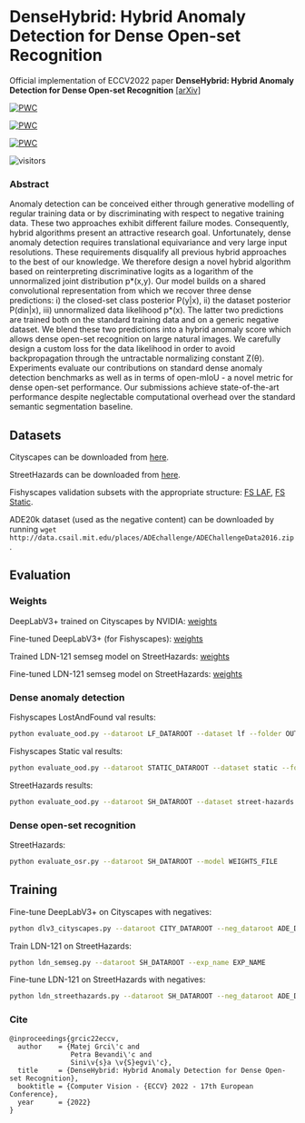 # DenseHybrid: Hybrid Anomaly Detection for Dense Open-set Recognition
Official implementation of ECCV2022 paper **DenseHybrid: Hybrid Anomaly Detection for Dense Open-set Recognition** [[arXiv]](https://arxiv.org/pdf/2207.02606.pdf)

[![PWC](https://img.shields.io/endpoint.svg?url=https://paperswithcode.com/badge/densehybrid-hybrid-anomaly-detection-for/scene-segmentation-on-streethazards)](https://paperswithcode.com/sota/scene-segmentation-on-streethazards?p=densehybrid-hybrid-anomaly-detection-for)

[![PWC](https://img.shields.io/endpoint.svg?url=https://paperswithcode.com/badge/densehybrid-hybrid-anomaly-detection-for/anomaly-detection-on-fishyscapes-l-f)](https://paperswithcode.com/sota/anomaly-detection-on-fishyscapes-l-f?p=densehybrid-hybrid-anomaly-detection-for)

[![PWC](https://img.shields.io/endpoint.svg?url=https://paperswithcode.com/badge/densehybrid-hybrid-anomaly-detection-for/anomaly-detection-on-fishyscapes-1)](https://paperswithcode.com/sota/anomaly-detection-on-fishyscapes-1?p=densehybrid-hybrid-anomaly-detection-for)

![visitors](https://visitor-badge.laobi.icu/badge?page_id=matejgrcic.DenseHybrid)

### Abstract
Anomaly detection can be conceived either through generative modelling of regular training data or by discriminating with respect to negative training data. These two approaches exhibit different failure modes. Consequently, hybrid algorithms present an attractive research goal. Unfortunately, dense anomaly detection requires translational equivariance and very large input resolutions. These requirements disqualify all previous hybrid approaches to the best of our knowledge. We therefore design a novel hybrid algorithm based on reinterpreting discriminative logits as a logarithm of the unnormalized joint distribution p*(x,y). Our model builds on a shared convolutional representation from which we recover three dense predictions: i) the closed-set class posterior P(y|x), ii) the dataset posterior P(din|x), iii) unnormalized data likelihood p*(x). The latter two predictions are trained both on the standard training data and on a generic negative dataset. We blend these two predictions into a hybrid anomaly score which allows dense open-set recognition on large natural images. We carefully design a custom loss for the data likelihood in order to avoid backpropagation through the untractable normalizing constant Z(θ). Experiments evaluate our contributions on standard dense anomaly detection benchmarks as well as in terms of open-mIoU - a novel metric for dense open-set performance. Our submissions achieve state-of-the-art performance despite neglectable computational overhead over the standard semantic segmentation baseline.

## Datasets
Cityscapes can be downloaded from [here](https://www.cityscapes-dataset.com/).

StreetHazards can be downloaded from [here](https://github.com/hendrycks/anomaly-seg).

Fishyscapes validation subsets with the appropriate structure: [FS LAF](https://drive.google.com/file/d/1fwl8jn4NLAp0LShOEZHYNS4CKdyEAt4L/view?usp=sharing), [FS Static](https://drive.google.com/file/d/1iWuoA218HweS9uuaPZvD5SJ-R93cTBHo/view?usp=sharing).

ADE20k dataset (used as the negative content) can be downloaded by running `wget http://data.csail.mit.edu/places/ADEchallenge/ADEChallengeData2016.zip`.


## Evaluation

### Weights

DeepLabV3+ trained on Cityscapes by NVIDIA: [weights](https://drive.google.com/file/d/1CKB7gpcPLgDLA7LuFJc46rYcNzF3aWzH/view?usp=sharing) 

Fine-tuned DeepLabV3+ (for Fishyscapes): [weights](https://drive.google.com/file/d/1MZhINlNrXQlEyByUxypBebZQECqWAhlL/view?usp=sharing) 

Trained LDN-121 semseg model on StreetHazards: [weights](https://drive.google.com/file/d/1Mf1sNVUhTtT1XexO-afco9577hzV5_kQ/view?usp=sharing) 

Fine-tuned LDN-121 semseg model on StreetHazards: [weights](https://drive.google.com/file/d/1vDXp-rySo-ASRh71O4h_MNiv_f-gFDm1/view?usp=sharing) 

### Dense anomaly detection

Fishyscapes LostAndFound val results:
```bash
python evaluate_ood.py --dataroot LF_DATAROOT --dataset lf --folder OUTPUT_DIR --params WEIGHTS_FILE
```

Fishyscapes Static val results:
```bash
python evaluate_ood.py --dataroot STATIC_DATAROOT --dataset static --folder OUTPUT_DIR --params WEIGHTS_FILE
```

StreetHazards results:
```bash
python evaluate_ood.py --dataroot SH_DATAROOT --dataset street-hazards --folder OUTPUT_DIR --params WEIGHTS_FILE
```

### Dense open-set recognition

StreetHazards:
```bash
python evaluate_osr.py --dataroot SH_DATAROOT --model WEIGHTS_FILE
```

## Training

Fine-tune DeepLabV3+ on Cityscapes with negatives:
```bash
python dlv3_cityscapes.py --dataroot CITY_DATAROOT --neg_dataroot ADE_DATAROOT --exp_name EXP_NAME
```

Train LDN-121 on StreetHazards:
```bash
python ldn_semseg.py --dataroot SH_DATAROOT --exp_name EXP_NAME
```

Fine-tune LDN-121 on StreetHazards with negatives:

```bash
python ldn_streethazards.py --dataroot SH_DATAROOT --neg_dataroot ADE_DATAROOT --exp_name EXP_NAME --model MODEL_INIT
```
### Cite
```
@inproceedings{grcic22eccv,
  author    = {Matej Grci\'c and
               Petra Bevandi\'c and
               Sini\v{s}a \v{S}egvi\'c},
  title     = {DenseHybrid: Hybrid Anomaly Detection for Dense Open-set Recognition},
  booktitle = {Computer Vision - {ECCV} 2022 - 17th European Conference},
  year      = {2022}
}
```
